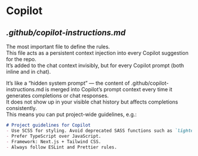 # Copilot

## _.github/copilot-instructions.md_  
The most important file to define the rules.  
This file acts as a persistent context injection into every Copilot suggestion for the repo.  
It’s added to the chat context invisibly, but for every Copilot prompt (both inline and in chat).  
  
It’s like a “hidden system prompt” — the content of .github/copilot-instructions.md is merged into Copilot’s prompt context every time it generates completions or chat responses.  
It does not show up in your visible chat history but affects completions consistently.  
This means you can put project-wide guidelines, e.g.:  
```md
# Project guidelines for Copilot
- Use SCSS for styling. Avoid deprecated SASS functions such as `lighten()`. Use CSS variables or `color-mix()` instead.
- Prefer TypeScript over JavaScript.
- Framework: Next.js + Tailwind CSS.
- Always follow ESLint and Prettier rules.
```
  
